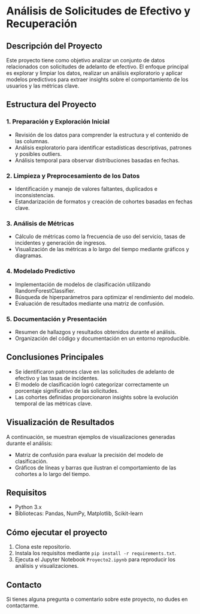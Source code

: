 
# Análisis de Solicitudes de Efectivo y Recuperación

## Descripción del Proyecto

Este proyecto tiene como objetivo analizar un conjunto de datos relacionados con solicitudes de adelanto de efectivo. 
El enfoque principal es explorar y limpiar los datos, realizar un análisis exploratorio y aplicar modelos predictivos 
para extraer insights sobre el comportamiento de los usuarios y las métricas clave.

## Estructura del Proyecto

### 1. Preparación y Exploración Inicial
- Revisión de los datos para comprender la estructura y el contenido de las columnas.
- Análisis exploratorio para identificar estadísticas descriptivas, patrones y posibles outliers.
- Análisis temporal para observar distribuciones basadas en fechas.

### 2. Limpieza y Preprocesamiento de los Datos
- Identificación y manejo de valores faltantes, duplicados e inconsistencias.
- Estandarización de formatos y creación de cohortes basadas en fechas clave.

### 3. Análisis de Métricas
- Cálculo de métricas como la frecuencia de uso del servicio, tasas de incidentes y generación de ingresos.
- Visualización de las métricas a lo largo del tiempo mediante gráficos y diagramas.

### 4. Modelado Predictivo
- Implementación de modelos de clasificación utilizando RandomForestClassifier.
- Búsqueda de hiperparámetros para optimizar el rendimiento del modelo.
- Evaluación de resultados mediante una matriz de confusión.

### 5. Documentación y Presentación
- Resumen de hallazgos y resultados obtenidos durante el análisis.
- Organización del código y documentación en un entorno reproducible.

## Conclusiones Principales
- Se identificaron patrones clave en las solicitudes de adelanto de efectivo y las tasas de incidentes.
- El modelo de clasificación logró categorizar correctamente un porcentaje significativo de las solicitudes.
- Las cohortes definidas proporcionaron insights sobre la evolución temporal de las métricas clave.

## Visualización de Resultados
A continuación, se muestran ejemplos de visualizaciones generadas durante el análisis:

- Matriz de confusión para evaluar la precisión del modelo de clasificación.
- Gráficos de líneas y barras que ilustran el comportamiento de las cohortes a lo largo del tiempo.

## Requisitos
- Python 3.x
- Bibliotecas: Pandas, NumPy, Matplotlib, Scikit-learn

## Cómo ejecutar el proyecto
1. Clona este repositorio.
2. Instala los requisitos mediante `pip install -r requirements.txt`.
3. Ejecuta el Jupyter Notebook `Proyecto2.ipynb` para reproducir los análisis y visualizaciones.

## Contacto
Si tienes alguna pregunta o comentario sobre este proyecto, no dudes en contactarme.

